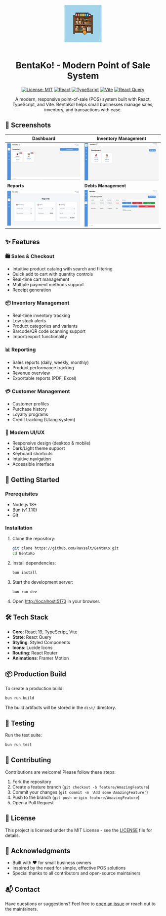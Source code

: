 <div align="center">
  <img src="public/android-chrome-512x512.png" alt="BentaKo! Logo" width="120" style="margin-bottom: 1rem;"/>
  
  # BentaKo! - Modern Point of Sale System
  
  [![License: MIT](https://img.shields.io/badge/License-MIT-yellow.svg)](https://opensource.org/licenses/MIT)
  [![React](https://img.shields.io/badge/React-19.1.1-61DAFB?logo=react)](https://reactjs.org/)
  [![TypeScript](https://img.shields.io/badge/TypeScript-5.9.3-3178C6?logo=typescript)](https://www.typescriptlang.org/)
  [![Vite](https://img.shields.io/badge/Vite-7.1.7-646CFF?logo=vite)](https://vitejs.dev/)
  [![React Query](https://img.shields.io/badge/React_Query-5.90.2-FF4154?logo=react-query&logoColor=white)](https://tanstack.com/query/latest)
  
  A modern, responsive point-of-sale (POS) system built with React, TypeScript, and Vite. BentaKo! helps small businesses manage sales, inventory, and transactions with ease.
</div>

## 📱 Screenshots

| Dashboard | Inventory Management |
|-----------|----------------------|
| <img src="Screenshots/Screenshot.PNG" width="300" alt="Dashboard View"/> | <img src="Screenshots/Screenshot2.PNG" width="300" alt="Inventory Management"/> |
| **Reports** | **Debts Management** |
| <img src="Screenshots/Screenshot5.PNG" width="300" alt="Reports View"/> | <img src="Screenshots/Screenshot4.PNG" width="300" alt="Utang List"/> |


## ✨ Features

### 🛍️ Sales & Checkout
- Intuitive product catalog with search and filtering
- Quick add to cart with quantity controls
- Real-time cart management
- Multiple payment methods support
- Receipt generation

### 📦 Inventory Management
- Real-time inventory tracking
- Low stock alerts
- Product categories and variants
- Barcode/QR code scanning support
- Import/export functionality

### 📊 Reporting
- Sales reports (daily, weekly, monthly)
- Product performance tracking
- Revenue overview
- Exportable reports (PDF, Excel)

### 💳 Customer Management
- Customer profiles
- Purchase history
- Loyalty programs
- Credit tracking (Utang system)

### 🎨 Modern UI/UX
- Responsive design (desktop & mobile)
- Dark/Light theme support
- Keyboard shortcuts
- Intuitive navigation
- Accessible interface

## 🚀 Getting Started

### Prerequisites

- Node.js 18+
- Bun (v1.1.10)
- Git

### Installation

1. Clone the repository:
   ```bash
   git clone https://github.com/Ravsalt/BentaKo.git
   cd BentaKo
   ```

2. Install dependencies:
   ```bash
   bun install
   ```

3. Start the development server:
   ```bash
   bun run dev
   ```

4. Open [http://localhost:5173](http://localhost:5173) in your browser.


## 🛠️ Tech Stack

- **Core**: React 19, TypeScript, Vite
- **State**: React Query
- **Styling**: Styled Components
- **Icons**: Lucide Icons
- **Routing**: React Router
- **Animations**: Framer Motion

## 📦 Production Build

To create a production build:

```bash
bun run build
```

The build artifacts will be stored in the `dist/` directory.

## 🧪 Testing

Run the test suite:

```bash
bun run test
```

## 🤝 Contributing

Contributions are welcome! Please follow these steps:

1. Fork the repository
2. Create a feature branch (`git checkout -b feature/AmazingFeature`)
3. Commit your changes (`git commit -m 'Add some AmazingFeature'`)
4. Push to the branch (`git push origin feature/AmazingFeature`)
5. Open a Pull Request

## 📝 License

This project is licensed under the MIT License - see the [LICENSE](LICENSE) file for details.

## 🙏 Acknowledgments

- Built with ❤️ for small business owners
- Inspired by the need for simple, effective POS solutions
- Special thanks to all contributors and open-source maintainers


## 📬 Contact

Have questions or suggestions? Feel free to [open an issue](https://github.com/Ravsalt/BentaKo/issues) or reach out to the maintainers.

